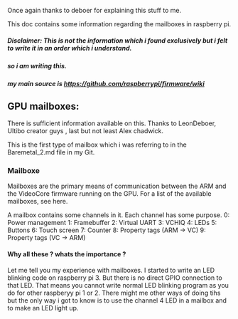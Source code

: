 Once again thanks to deboer for explaining this stuff to me. 

This doc contains some information regarding the mailboxes in raspberry pi.
##### Disclaimer: This is not the information which i found exclusively but i felt to write it in an order which i understand.
##### so i am writing this. 
##### my main source is https://github.com/raspberrypi/firmware/wiki

## GPU mailboxes:
There is sufficient information available on this. Thanks to LeonDeboer, Ultibo creator guys , last but not least Alex chadwick.

This is the first type of mailbox which i was referring to in the Baremetal_2.md file in my Git.
### Mailboxe
Mailboxes are the primary means of communication between the ARM and the VideoCore firmware running on the GPU. For a list of the available mailboxes, see here.

A mailbox contains some channels in it. Each channel has some purpose.
0: Power management
1: Framebuffer
2: Virtual UART
3: VCHIQ
4: LEDs
5: Buttons
6: Touch screen
7: Counter
8: Property tags (ARM -> VC)
9: Property tags (VC -> ARM)


#### Why all these ? whats the importance ? 
Let me tell you my experience with mailboxes. 
I started to write an LED blinking code on raspberry pi 3. But there is no direct GPIO connection to that LED. That means you cannot
write normal LED blinking program as you do for other raspberyy pi 1 or 2.
There might me other ways of doing tihs but the only way i got to know is to use the channel 4 LED in a mailbox and to make an LED light up. 



